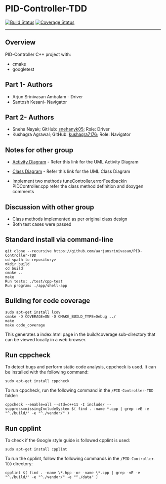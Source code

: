 # PID-Controller-TDD
[![Build Status](https://travis-ci.org/aarjunsrinivasan/PID-Controller-TDD.svg?branch=master)](https://travis-ci.org/aarjunsrinivasan/PID-Controller-TDD)
[![Coverage Status](https://coveralls.io/repos/github/aarjunsrinivasan/PID-Controller-TDD/badge.svg?branch=master)](https://coveralls.io/github/aarjunsrinivasan/PID-Controller-TDD?branch=master)

---

## Overview

PID-Controller C++ project with:

- cmake
- googletest

## Part 1- Authors

- Arjun Srinivasan Ambalam - Driver
- Santosh Kesani- Navigator

## Part 2- Authors

- Sneha Nayak; GitHub: [snehanyk05](https://github.com/snehanyk05); Role: Driver
- Kushagra Agrawal; GitHub: [kushagra7176](https://github.com/kushagra7176); Role: Navigator



## Notes for other group
- [Activity Diagram](https://drive.google.com/file/d/1dRbkq3Taf6Z73ygjnV3DdDV7xV2uicI_/view?usp=sharing) - Refer this link for the UML Activity Diagram
- [Class Diagram](https://drive.google.com/file/d/1g7V8JkIfbAIJ0B3mUg6zvwWFMx9G7tNl/view?usp=sharing) - Refer this link for the UML Class Diagram

- Implement two methods tuneController,errorFeedbackin PIDController.cpp refer the class method definition and doxygen comments

## Discussion with other group
- Class methods implemented as per original class design
- Both test cases were passed

## Standard install via command-line
```
git clone --recursive https://github.com/aarjunsrinivasan/PID-Controller-TDD
cd <path to repository>
mkdir build
cd build
cmake ..
make
Run tests: ./test/cpp-test
Run program: ./app/shell-app
```

## Building for code coverage
```
sudo apt-get install lcov
cmake -D COVERAGE=ON -D CMAKE_BUILD_TYPE=Debug ../
make
make code_coverage
```
This generates a index.html page in the build/coverage sub-directory that can be viewed locally in a web browser.

## Run cppcheck

To detect bugs and perform static code analysis, cppcheck is used. It can be installed with the following command:
```
sudo apt-get install cppcheck
```
To run cppcheck, run the following command in the `/PID-Controller-TDD` folder:
```
cppcheck --enable=all --std=c++11 -I include/ --suppress=missingIncludeSystem $( find . -name *.cpp | grep -vE -e "^./build/" -e "^./vendor/" )
```

## Run cpplint

To check if the Google style guide is followed cpplint is used:
```
sudo apt-get install cpplint
```

To run the cpplint, follow the following commands in the `/PID-Controller-TDD` directory:
```
cpplint $( find . -name \*.hpp -or -name \*.cpp | grep -vE -e "^./build/" -e "^./vendor/" -e "^./data" )
